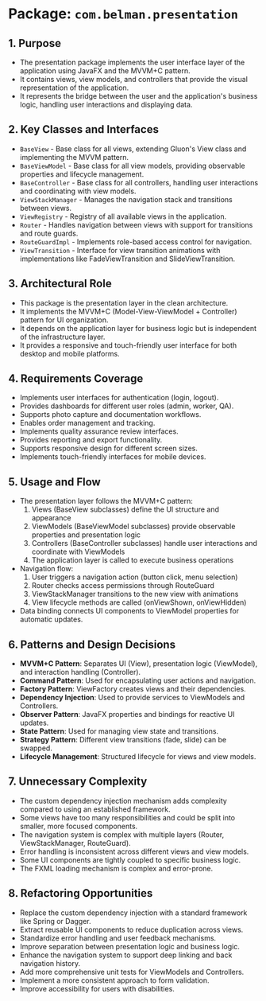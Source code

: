 # Package: `com.belman.presentation`

## 1. Purpose

* The presentation package implements the user interface layer of the application using JavaFX and the MVVM+C pattern.
* It contains views, view models, and controllers that provide the visual representation of the application.
* It represents the bridge between the user and the application's business logic, handling user interactions and displaying data.

## 2. Key Classes and Interfaces

* `BaseView` - Base class for all views, extending Gluon's View class and implementing the MVVM pattern.
* `BaseViewModel` - Base class for all view models, providing observable properties and lifecycle management.
* `BaseController` - Base class for all controllers, handling user interactions and coordinating with view models.
* `ViewStackManager` - Manages the navigation stack and transitions between views.
* `ViewRegistry` - Registry of all available views in the application.
* `Router` - Handles navigation between views with support for transitions and route guards.
* `RouteGuardImpl` - Implements role-based access control for navigation.
* `ViewTransition` - Interface for view transition animations with implementations like FadeViewTransition and SlideViewTransition.

## 3. Architectural Role

* This package is the presentation layer in the clean architecture.
* It implements the MVVM+C (Model-View-ViewModel + Controller) pattern for UI organization.
* It depends on the application layer for business logic but is independent of the infrastructure layer.
* It provides a responsive and touch-friendly user interface for both desktop and mobile platforms.

## 4. Requirements Coverage

* Implements user interfaces for authentication (login, logout).
* Provides dashboards for different user roles (admin, worker, QA).
* Supports photo capture and documentation workflows.
* Enables order management and tracking.
* Implements quality assurance review interfaces.
* Provides reporting and export functionality.
* Supports responsive design for different screen sizes.
* Implements touch-friendly interfaces for mobile devices.

## 5. Usage and Flow

* The presentation layer follows the MVVM+C pattern:
  1. Views (BaseView subclasses) define the UI structure and appearance
  2. ViewModels (BaseViewModel subclasses) provide observable properties and presentation logic
  3. Controllers (BaseController subclasses) handle user interactions and coordinate with ViewModels
  4. The application layer is called to execute business operations
* Navigation flow:
  1. User triggers a navigation action (button click, menu selection)
  2. Router checks access permissions through RouteGuard
  3. ViewStackManager transitions to the new view with animations
  4. View lifecycle methods are called (onViewShown, onViewHidden)
* Data binding connects UI components to ViewModel properties for automatic updates.

## 6. Patterns and Design Decisions

* **MVVM+C Pattern**: Separates UI (View), presentation logic (ViewModel), and interaction handling (Controller).
* **Command Pattern**: Used for encapsulating user actions and navigation.
* **Factory Pattern**: ViewFactory creates views and their dependencies.
* **Dependency Injection**: Used to provide services to ViewModels and Controllers.
* **Observer Pattern**: JavaFX properties and bindings for reactive UI updates.
* **State Pattern**: Used for managing view state and transitions.
* **Strategy Pattern**: Different view transitions (fade, slide) can be swapped.
* **Lifecycle Management**: Structured lifecycle for views and view models.

## 7. Unnecessary Complexity

* The custom dependency injection mechanism adds complexity compared to using an established framework.
* Some views have too many responsibilities and could be split into smaller, more focused components.
* The navigation system is complex with multiple layers (Router, ViewStackManager, RouteGuard).
* Error handling is inconsistent across different views and view models.
* Some UI components are tightly coupled to specific business logic.
* The FXML loading mechanism is complex and error-prone.

## 8. Refactoring Opportunities

* Replace the custom dependency injection with a standard framework like Spring or Dagger.
* Extract reusable UI components to reduce duplication across views.
* Standardize error handling and user feedback mechanisms.
* Improve separation between presentation logic and business logic.
* Enhance the navigation system to support deep linking and back navigation history.
* Add more comprehensive unit tests for ViewModels and Controllers.
* Implement a more consistent approach to form validation.
* Improve accessibility for users with disabilities.